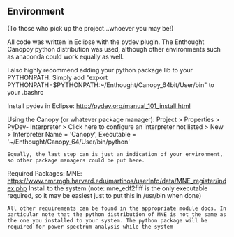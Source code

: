  Environment 
------------------------

(To those who pick up the project...whoever you may be!)

All code was written in Eclipse with the pydev plugin.
The Enthought Canopoy python distribution was used, although other environments such as anaconda could work equally as well. 

I also highly recommend adding your python package lib to your PYTHONPATH. 
Simply add "export PYTHONPATH=$PYTHONPATH:~/Enthought/Canopy_64bit/User/bin" to your .bashrc

Install pydev in Eclipse:
	http://pydev.org/manual_101_install.html

Using the Canopy (or whatever package manager):
	Project > Properties > PyDev- Interpreter > Click here to configure
	an interpreter not listed > New > Interpreter Name = 'Canopy', Executable = '~/Enthought/Canopy_64/User/bin/python'

	Equally, the last step can is just an indication of your environment, so other package managers could be put here.

Required Packages:
	MNE: https://www.nmr.mgh.harvard.edu/martinos/userInfo/data/MNE_register/index.php
	Install to the system (note: mne_edf2fiff is the only executable required, so it may be easiest just to put this in /usr/bin when done)
	

	All other requirements can be found in the appropriate module docs. In particular note that the python distribution of MNE is not the same as the one you installed to your system. The python package will be required for power spectrum analysis while the system 
